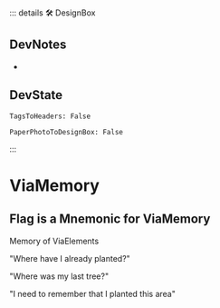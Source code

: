 ::: details 🛠 <dev>DesignBox</dev>

## DevNotes

-

## DevState

`TagsToHeaders: False`

`PaperPhotoToDesignBox: False`

:::

# <neuro>ViaMemory</neuro>

## Flag is a Mnemonic for ViaMemory

Memory of ViaElements

"Where have I already planted?"

"Where was my last tree?"

"I need to remember that I planted this area"
